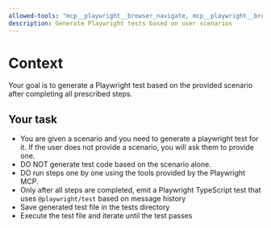 ```yaml
---
allowed-tools: "mcp__playwright__browser_navigate, mcp__playwright__browser_evaluate, mcp__playwright__browser_click"
description: Generate Playwright tests based on user scenarios
---
```


# Context

Your goal is to generate a Playwright test based on the provided scenario after completing all prescribed steps.

## Your task

- You are given a scenario and you need to generate a playwright test for it. If the user does not provide a scenario, you will ask them to provide one.
- DO NOT generate test code based on the scenario alone.
- DO run steps one by one using the tools provided by the Playwright MCP.
- Only after all steps are completed, emit a Playwright TypeScript test that uses `@playwright/test` based on message history
- Save generated test file in the tests directory
- Execute the test file and iterate until the test passes